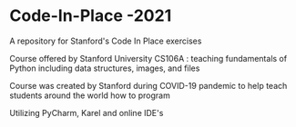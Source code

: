 # Code-In-Place -2021

A repository for Stanford's Code In Place exercises

Course offered by Stanford University CS106A : teaching fundamentals of Python including data structures, images, and files 

Course was created by Stanford during COVID-19 pandemic to help teach students around the world how to program

Utilizing PyCharm, Karel and online IDE's 
